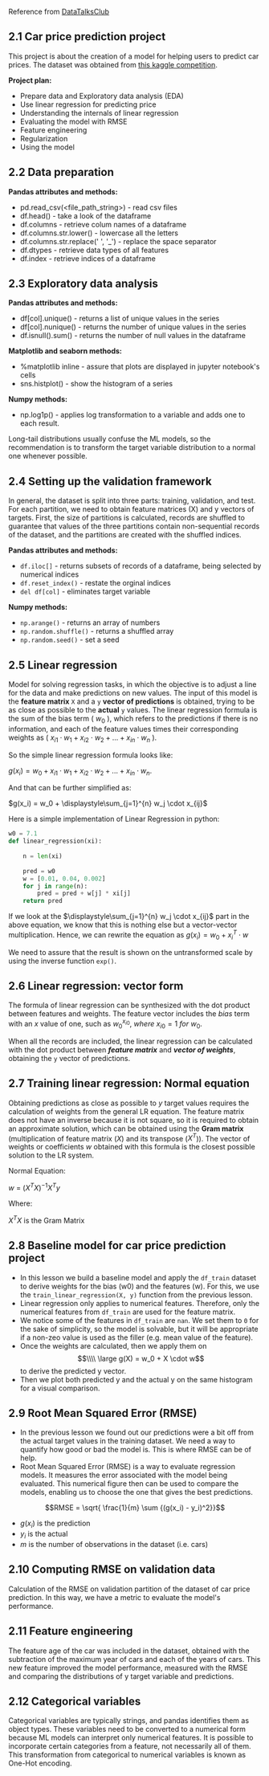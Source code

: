 Reference from [DataTalksClub](https://github.com/DataTalksClub/machine-learning-zoomcamp/tree/master/02-regression)


## 2.1 Car price prediction project
This project is about the creation of a model for helping users to predict car prices. The dataset was obtained from [this 
kaggle competition](https://www.kaggle.com/CooperUnion/cardataset).

**Project plan:**

* Prepare data and Exploratory data analysis (EDA)
* Use linear regression for predicting price
* Understanding the internals of linear regression 
* Evaluating the model with RMSE
* Feature engineering  
* Regularization 
* Using the model 


## 2.2 Data preparation

**Pandas attributes and methods:** 

* pd.read_csv(<file_path_string>) - read csv files 
* df.head() - take a look of the dataframe 
* df.columns - retrieve colum names of a dataframe 
* df.columns.str.lower() - lowercase all the letters 
* df.columns.str.replace(' ', '_') - replace the space separator 
* df.dtypes - retrieve data types of all features 
* df.index - retrieve indices of a dataframe


## 2.3 Exploratory data analysis
**Pandas attributes and methods:** 

* df[col].unique() - returns a list of unique values in the series 
* df[col].nunique() - returns the number of unique values in the series 
* df.isnull().sum() - returns the number of null values in the dataframe 

**Matplotlib and seaborn methods:**

* %matplotlib inline - assure that plots are displayed in jupyter notebook's cells
* sns.histplot() - show the histogram of a series 
   
**Numpy methods:**
* np.log1p() - applies log transformation to a variable and adds one to each result.

Long-tail distributions usually confuse the ML models, so the recommendation is to transform the target variable distribution to a normal one whenever possible. 


## 2.4 Setting up the validation framework
In general, the dataset is split into three parts: training, validation, and test. For each partition, we need to obtain feature matrices (X) and y vectors of targets. First, the size of partitions is calculated, records are shuffled to guarantee that values of the three partitions contain non-sequential records of the dataset, and the partitions are created with the shuffled indices. 

**Pandas attributes and methods:** 

* `df.iloc[]` - returns subsets of records of a dataframe, being selected by numerical indices
* `df.reset_index()` - restate the orginal indices 
* `del df[col]` - eliminates target variable 

**Numpy methods:**

* `np.arange()` - returns an array of numbers 
* `np.random.shuffle()` - returns a shuffled array
* `np.random.seed()` - set a seed 


## 2.5 Linear regression
Model for solving regression tasks, in which the objective is to adjust a line for the data and make predictions on new values. The input of this model is the **feature matrix** `X` and a `y` **vector of predictions** is obtained, trying to be as close as possible to the **actual** `y` values. The linear regression formula is the sum of the bias term \( $w_0$ \), which refers to the predictions if there is no information, and each of the feature values times their corresponding weights as \( $x_{i1} \cdot w_1 + x_{i2} \cdot w_2 + ... + x_{in} \cdot w_n$ \).

So the simple linear regression formula looks like:

$g(x_i) = w_0 + x_{i1} \cdot w_1 + x_{i2} \cdot w_2 + ... + x_{in} \cdot w_n$.

And that can be further simplified as:

$g(x_i) = w_0 + \displaystyle\sum_{j=1}^{n} w_j \cdot x_{ij}$

Here is a simple implementation of Linear Regression in python:

~~~~python
w0 = 7.1
def linear_regression(xi):
    
    n = len(xi)
    
    pred = w0
    w = [0.01, 0.04, 0.002]
    for j in range(n):
        pred = pred + w[j] * xi[j]
    return pred
~~~~
        

If we look at the $\displaystyle\sum_{j=1}^{n} w_j \cdot x_{ij}$ part in the above equation, we know that this is nothing else but a vector-vector multiplication. Hence, we can rewrite the equation as $g(x_i) = w_0 + x_i^T \cdot w$

We need to assure that the result is shown on the untransformed scale by using the inverse function `exp()`. 


## 2.6 Linear regression: vector form
The formula of linear regression can be synthesized with the dot product between features and weights. The feature vector includes the *bias* term with an *x* value of one, such as $w_{0}^{x_{i0}},\ where\ x_{i0} = 1\ for\ w_0$.

When all the records are included, the linear regression can be calculated with the dot product between ***feature matrix*** and ***vector of weights***, obtaining the `y` vector of predictions. 


## 2.7 Training linear regression: Normal equation
Obtaining predictions as close as possible to $y$ target values requires the calculation of weights from the general
LR equation. The feature matrix does not 
have an inverse because it is not square, so it is required to obtain an approximate solution, which can be
obtained using the **Gram matrix** 
(multiplication of feature matrix ($X$) and its transpose ($X^T$)). The vector of weights or coefficients $w$ obtained with this
formula is the closest possible solution to the LR system.

Normal Equation:

$w$ = $(X^TX)^{-1}X^Ty$

Where:

$X^TX$ is the Gram Matrix


## 2.8 Baseline model for car price prediction project

* In this lesson we build a baseline model and apply the `df_train` dataset to derive weights for the bias (w0) and the features (w). For this, we use the `train_linear_regression(X, y)` function from the previous lesson.
* Linear regression only applies to numerical features. Therefore, only the numerical features from `df_train` are used for the feature matrix. 
* We notice some of the features in `df_train` are `nan`. We set them to `0` for the sake of simplicity, so the model is solvable, but it will be appropriate if a non-zeo value is used as the filler (e.g. mean value of the feature).
* Once the weights are calculated, then we apply them on  $$\\\\ \large g(X) = w_0 + X \cdot w$$ to derive the predicted y vector.
* Then we plot both predicted y and the actual y on the same histogram for a visual comparison.


## 2.9 Root Mean Squared Error (RMSE)

* In the previous lesson we found out our predictions were a bit off from the actual target values in the training dataset. We need a way to quantify how good or bad the model is. This is where RMSE can be of help.
* Root Mean Squared Error (RMSE) is a way to evaluate regression models. It measures the error associated with the model being evaluated. This numerical figure then can be used to compare the models, enabling us to choose the one that gives the best predictions.

$$RMSE = \sqrt{ \frac{1}{m} \sum {(g(x_i) - y_i)^2}}$$

- $g(x_i)$ is the prediction
- $y_i$ is the actual
- $m$ is the number of observations in the dataset (i.e. cars)


## 2.10 Computing RMSE on validation data
Calculation of the RMSE on validation partition of the dataset of car price prediction. In this way, we have a metric to evaluate the model's 
performance. 


## 2.11 Feature engineering
The feature age of the car was included in the dataset, obtained with the subtraction of the maximum year of cars and each of the years of cars. 
This new feature improved the model performance, measured with the RMSE and comparing the distributions of y target variable and predictions. 


## 2.12 Categorical variables
Categorical variables are typically strings, and pandas identifies them as object types. These variables need to be converted to a numerical form because ML
models can interpret only numerical features. It is possible to incorporate certain categories from a feature, not necessarily all of them. 
This transformation from categorical to numerical variables is known as One-Hot encoding. 
